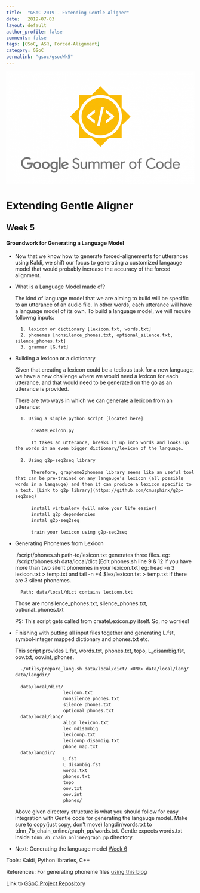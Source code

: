 ```yaml
---
title:  "GSoC 2019 - Extending Gentle Aligner"
date:   2019-07-03
layout: default
author_profile: false
comments: false
tags: [GSoC, ASR, Forced-Alignment]
category: GSoC
permalink: "gsoc/gsocWk5"
---
```


![GSoC](/icons/GSoC.png)

<h1> Extending Gentle Aligner </h1>
<h2> Week 5 </h2>
<h4> Groundwork for Generating a Language Model </h4>

* Now that we know how to generate forced-alignements for utterances using Kaldi, we shift our focus to generating a customized langauge model that would probably increase the accuracy of the forced alignment.

* What is a Language Model made of?

  The kind of language model that we are aiming to build will be specific to an utterance of an audio file. In other words, each utterance will have a language model of its own. To build a language model, we will require followng inputs:

        1. lexicon or dictionary [lexicon.txt, words.txt]
        2. phonemes [nonsilence_phones.txt, optional_silence.txt, silence_phones.txt]
        3. grammar [G.fst]

* Building a lexicon or a dictionary

    Given that creating a lexicon could be a tedious task for a new language, we have a new challenge where we would need 
    a lexicon for each utterance, and that would need to be generated on the go as an utterance is provided. 

    There are two ways in which we can generate a lexicon from an utterance:

        1. Using a simple python script [located here]

            createLexicon.py

            It takes an utterance, breaks it up into words and looks up the words in an even bigger dictionary/lexicon of the language.

        2. Using g2p-seq2seq library 

            Therefore, grapheme2phoneme library seems like an useful tool that can be pre-trained on any langauge's lexicon (all possible words in a langauge) and then it can produce a lexicon specific to a text. [Link to g2p library](https://github.com/cmusphinx/g2p-seq2seq)

            install virtualenv (will make your life easier)
            install g2p dependencies
            instal g2p-seq2seq

            train your lexicon using g2p-seq2seq

* Generating Phonemes from Lexicon 

    ./script/phones.sh path-to/lexicon.txt generates three files.
    eg: ./script/phones.sh data/local/dict
    [Edit phones.sh line 9 & 12 if you have more than two silent phonemes in your lexicon.txt]
        eg: head -n 3 lexicon.txt > temp.txt
        and tail -n +4 $lex/lexicon.txt > temp.txt if there are 3 silent phonemes.

        Path: data/local/dict contains lexicon.txt
    Those are nonsilence_phones.txt, silence_phones.txt, optional_phones.txt

    PS: This script gets called from createLexicon.py itself. So, no worries!

* Finishing with putting all input files together and generating L.fst, symbol-integer mapped dictionary and phones.txt etc.

     This script provides L.fst, words.txt, phones.txt, topo, L_disambig.fst, oov.txt, oov.int, phones.

        ./utils/prepare_lang.sh data/local/dict/ <UNK> data/local/lang/ data/langdir/

        data/local/dict/
                        lexicon.txt
                        nonsilence_phones.txt
                        silence_phones.txt
                        optional_phones.txt
        data/local/lang/
                        align_lexicon.txt
                        lex_ndisambig
                        lexiconp.txt
                        lexiconp_disambig.txt
                        phone_map.txt
        data/langdir/
                        L.fst
                        L_disambig.fst
                        words.txt
                        phones.txt
                        topo
                        oov.txt
                        oov.int
                        phones/

    Above given directory structure is what you should follow for easy integration with Gentle code for generating the langauge model.
    Make sure to copy(just copy, don't move) langdir/words.txt to tdnn_7b_chain_online/graph_pp/words.txt. Gentle expects words.txt inside `tdnn_7b_chain_online/graph_pp` directory.

* Next: Generating the language model [Week 6](https://shreya2111.github.io/gsocWk6)

Tools:
Kaldi, Python libraries, C++

References:
 For generating phoneme files [using this blog]((https://www.eleanorchodroff.com/tutorial/kaldi/training-acoustic-models.html#create-files-for-datalocallang))

Link to [GSoC Project Repository](https://github.com/shreya2111/Gentle-Aligner-Extension)
 
